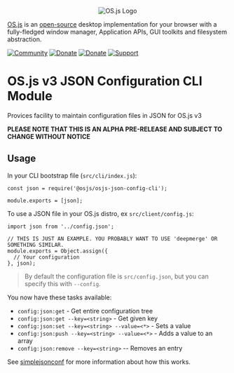 <p align="center">
  <img alt="OS.js Logo" src="https://raw.githubusercontent.com/os-js/gfx/master/logo-big.png" />
</p>

[OS.js](https://www.os-js.org/) is an [open-source](https://raw.githubusercontent.com/os-js/OS.js/master/LICENSE) desktop implementation for your browser with a fully-fledged window manager, Application APIs, GUI toolkits and filesystem abstraction.

[![Community](https://img.shields.io/badge/join-community-green.svg)](https://community.os-js.org/)
[![Donate](https://img.shields.io/badge/liberapay-donate-yellowgreen.svg)](https://liberapay.com/os-js/)
[![Donate](https://img.shields.io/badge/paypal-donate-yellow.svg)](https://www.paypal.com/cgi-bin/webscr?cmd=_donations&business=andersevenrud%40gmail%2ecom&lc=NO&currency_code=USD&bn=PP%2dDonationsBF%3abtn_donate_SM%2egif%3aNonHosted)
[![Support](https://img.shields.io/badge/patreon-support-orange.svg)](https://www.patreon.com/user?u=2978551&ty=h&u=2978551)

# OS.js v3 JSON Configuration CLI Module

Provices facility to maintain configuration files in JSON for OS.js v3

**PLEASE NOTE THAT THIS IS AN ALPHA PRE-RELEASE AND SUBJECT TO CHANGE WITHOUT NOTICE**

## Usage

In your CLI bootstrap file (`src/cli/index.js`):

```
const json = require('@osjs/osjs-json-config-cli');

module.exports = [json];
```

To use a JSON file in your OS.js distro, ex `src/client/config.js`:

```
import json from '../config.json';

// THIS IS JUST AN EXAMPLE. YOU PROBABLY WANT TO USE 'deepmerge' OR SOMETHING SIMILAR.
module.exports = Object.assign({
  // Your configuration
}, json);

```

> By default the configuration file is `src/config.json`, but you can specify this with `--config`.

You now have these tasks available:

* `config:json:get` - Get entire configuration tree
* `config:json:get --key=<string>` - Get given key
* `config:json:set --key=<string> --value=<*>` - Sets a value
* `config:json:push --key=<string> --value=<*>` - Adds a value to an array
* `config:json:remove --key=<string>` -- Removes an entry

See [simplejsonconf](https://github.com/andersevenrud/simplejsonconf) for more information about how this works.
